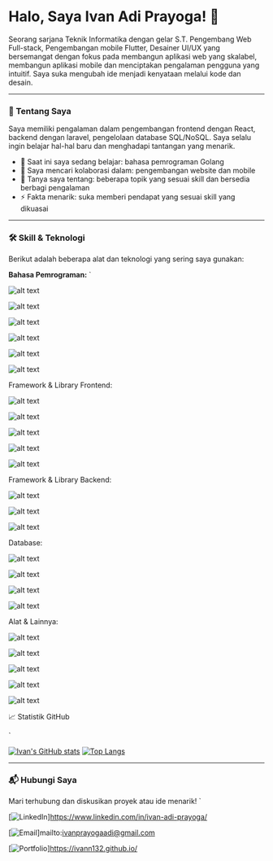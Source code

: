 # Halo, Saya Ivan Adi Prayoga! 👋

Seorang sarjana Teknik Informatika dengan gelar S.T. Pengembang Web Full-stack, Pengembangan mobile Flutter, Desainer UI/UX yang bersemangat dengan fokus pada membangun aplikasi web yang skalabel, membangun aplikasi mobile dan menciptakan pengalaman pengguna yang intuitif. Saya suka mengubah ide menjadi kenyataan melalui kode dan desain.

---

### 🚀 Tentang Saya

Saya memiliki pengalaman dalam pengembangan frontend dengan React, backend dengan laravel, pengelolaan database SQL/NoSQL. Saya selalu ingin belajar hal-hal baru dan menghadapi tantangan yang menarik.

*   🌱 Saat ini saya sedang belajar: bahasa pemrograman Golang
*   👯 Saya mencari kolaborasi dalam: pengembangan website dan mobile
*   💬 Tanya saya tentang: beberapa topik yang sesuai skill dan bersedia berbagi pengalaman
*   ⚡ Fakta menarik: suka memberi pendapat yang sesuai skill yang dikuasai

---

### 🛠️ Skill & Teknologi

Berikut adalah beberapa alat dan teknologi yang sering saya gunakan:

**Bahasa Pemrograman:**
`

![alt text](https://img.shields.io/badge/Python-3670A0?style=for-the-badge&logo=python&logoColor=ffdd54)


![alt text](https://img.shields.io/badge/JavaScript-F7DF1E?style=for-the-badge&logo=javascript&logoColor=black)


![alt text](https://img.shields.io/badge/TypeScript-007ACC?style=for-the-badge&logo=typescript&logoColor=white)


![alt text](https://img.shields.io/badge/Go-00ADD8?style=for-the-badge&logo=go&logoColor=white)


![alt text](https://img.shields.io/badge/Java-007396?style=for-the-badge&logo=java&logoColor=white)


![alt text](https://img.shields.io/badge/PHP-777BB4?style=for-the-badge&logo=php&logoColor=white)


Framework & Library Frontend:

![alt text](https://img.shields.io/badge/React-20232A?style=for-the-badge&logo=react&logoColor=61DAFB)


![alt text](https://img.shields.io/badge/Next.js-000000?style=for-the-badge&logo=next.js&logoColor=white)


![alt text](https://img.shields.io/badge/Svelte-FF3E00?style=for-the-badge&logo=svelte&logoColor=white)


![alt text](https://img.shields.io/badge/Tailwind_CSS-38B2AC?style=for-the-badge&logo=tailwind-css&logoColor=white)


![alt text](https://img.shields.io/badge/Bootstrap-563D7C?style=for-the-badge&logo=bootstrap&logoColor=white)

Framework & Library Backend:

![alt text](https://img.shields.io/badge/Node.js-339933?style=for-the-badge&logo=node.js&logoColor=white)


![alt text](https://img.shields.io/badge/Express.js-000000?style=for-the-badge&logo=express&logoColor=white)


![alt text](https://img.shields.io/badge/Flask-000000?style=for-the-badge&logo=flask&logoColor=white)


Database:

![alt text](https://img.shields.io/badge/PostgreSQL-316192?style=for-the-badge&logo=postgresql&logoColor=white)


![alt text](https://img.shields.io/badge/MySQL-4479A1?style=for-the-badge&logo=mysql&logoColor=white)


![alt text](https://img.shields.io/badge/MongoDB-47A248?style=for-the-badge&logo=mongodb&logoColor=white)


![alt text](https://img.shields.io/badge/Firebase-FFCA28?style=for-the-badge&logo=firebase&logoColor=black)

Alat & Lainnya:

![alt text](https://img.shields.io/badge/Git-F05032?style=for-the-badge&logo=git&logoColor=white)


![alt text](https://img.shields.io/badge/Docker-2496ED?style=for-the-badge&logo=docker&logoColor=white)


![alt text](https://img.shields.io/badge/Google_Cloud-4285F4?style=for-the-badge&logo=google-cloud&logoColor=white)


![alt text](https://img.shields.io/badge/Jira-0052CC?style=for-the-badge&logo=jira&logoColor=white)


![alt text](https://img.shields.io/badge/VS_Code-007ACC?style=for-the-badge&logo=visual-studio-code&logoColor=white)

📈 Statistik GitHub

`

[![Ivan's GitHub stats](https://github-readme-stats.vercel.app/api?username=ivann132&show_icons=true&theme=radical)](https://github.com/ivann132/github-readme-stats)
[![Top Langs](https://github-readme-stats.vercel.app/api/top-langs/?username=ivann132&layout=compact&theme=radical)](https://github.com/ivann132/github-readme-stats)

---

### 📬 Hubungi Saya

Mari terhubung dan diskusikan proyek atau ide menarik!
`

[![LinkedIn](https://img.shields.io/badge/LinkedIn-0077B5?style=for-the-badge&logo=linkedin&logoColor=white)]https://www.linkedin.com/in/ivan-adi-prayoga/

[![Email](https://img.shields.io/badge/Email-D14836?style=for-the-badge&logo=gmail&logoColor=white)]mailto:ivanprayogaadi@gmail.com

[![Portfolio](https://img.shields.io/badge/Portfolio-100000?style=for-the-badge&logo=next.js&logoColor=white)]https://ivann132.github.io/